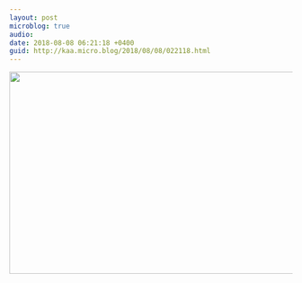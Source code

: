 ```yaml
---
layout: post
microblog: true
audio: 
date: 2018-08-08 06:21:18 +0400
guid: http://kaa.micro.blog/2018/08/08/022118.html
---
```



<img src="http://www.kaa.bz/uploads/2018/51e7b179ce.jpg" width="600" height="360" />
